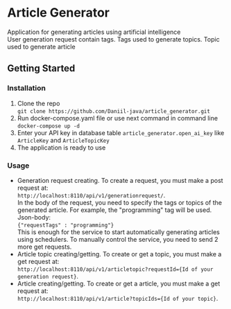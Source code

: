 # Article Generator
Application for generating articles using artificial intelligence  
User generation request contain tags. Tags used to generate topics. Topic used to generate article
## Getting Started
### Installation
1. Clone the repo  
```git clone https://github.com/Daniil-java/article_generator.git``` 
2. Run docker-compose.yaml file or use next command in command line  
```docker-compose up -d```
3. Enter your API key in database table `article_generator.open_ai_key` like `ArticleKey` and `ArticleTopicKey`
4. The application is ready to use
### Usage
* Generation request creating. To create a request, you must make a post request at:  
```http://localhost:8110/api/v1/generationrequest/```.   
In the body of the request, you need to specify the tags or topics of the generated article. 
For example, the "programming" tag will be used.  
Json-body:  
```{"requestTags" : "programming"}```  
  This is enough for the service to start automatically generating articles using schedulers.
  To manually control the service, you need to send 2 more get requests.
* Article topic creating/getting. To create or get a topic, you must make a get request at:  
  ```http://localhost:8110/api/v1/articletopic?requestId={Id of your generation request}```.
* Article creating/getting. To create or get a article, you must make a get request at:  
  ```http://localhost:8110/api/v1/article?topicIds={Id of your topic}```.

